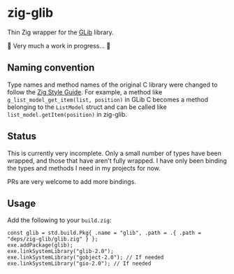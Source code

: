 # zig-glib

Thin Zig wrapper for the [GLib](https://gitlab.gnome.org/GNOME/glib) library.

🚧 Very much a work in progress... 🚧

## Naming convention

Type names and method names of the original C library were changed to follow the [Zig Style Guide](https://ziglang.org/documentation/0.9.1/#Names). For example, a method like `g_list_model_get_item(list, position)` in GLib C becomes a method belonging to the `ListModel` struct and can be called like `list_model.getItem(position)` in zig-glib.

## Status

This is currently very incomplete. Only a small number of types have been wrapped, and those that have aren't fully wrapped. I have only been binding the types and methods I need in my projects for now.

PRs are very welcome to add more bindings.

## Usage

Add the following to your `build.zig`:

```
const glib = std.build.Pkg{ .name = "glib", .path = .{ .path = "deps/zig-glib/glib.zig" } };
exe.addPackage(glib);
exe.linkSystemLibrary("glib-2.0");
exe.linkSystemLibrary("gobject-2.0"); // If needed
exe.linkSystemLibrary("gio-2.0"); // If needed
```